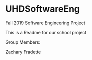 # UHDSoftwareEng
Fall 2019 Software Engineering Project

This is a Readme for our school project

Group Members:



Zachary Fradette
